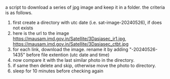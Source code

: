 a script to download a series of jpg image and keep it in a folder. the criteria is as follows.
1. first create a directory with utc date (i.e. sat-image-20240526), if does not exists
2. here is the url to the image https://mausam.imd.gov.in/Satellite/3Dasiasec_ir1.jpg, https://mausam.imd.gov.in/Satellite/3Dasiasec_ctbt.jpg
3. for each link, download the image. rename it by adding "-20240526-1435" before file extention (utc date and time)
4. now compare it with the last similar photo in the directory.
5. if same then delete and skip, otherwise move the photo to directory.
6. sleep for 10 minutes before checking again
